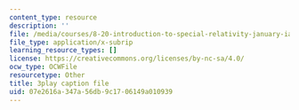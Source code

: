```yaml
---
content_type: resource
description: ''
file: /media/courses/8-20-introduction-to-special-relativity-january-iap-2021/07e2616a347a56db9c1706149a010939_lhOaghjCdic.vtt
file_type: application/x-subrip
learning_resource_types: []
license: https://creativecommons.org/licenses/by-nc-sa/4.0/
ocw_type: OCWFile
resourcetype: Other
title: 3play caption file
uid: 07e2616a-347a-56db-9c17-06149a010939
---
```

